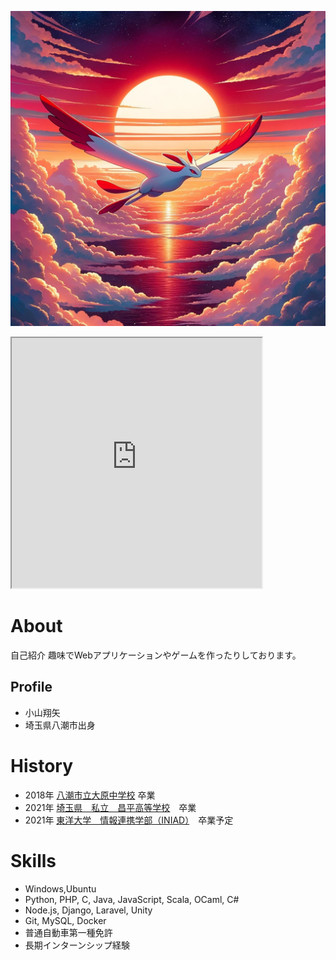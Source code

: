 ![お気に入りアイコン](red-bard.png)

<iframe src="https://openprocessing.org/sketch/2207152/embed/" width="400" height="400"></iframe>

# About
自己紹介
趣味でWebアプリケーションやゲームを作ったりしております。

## Profile
- 小山翔矢
- 埼玉県八潮市出身

# History
- 2018年 [八潮市立大原中学校](https://www15.schoolweb.ne.jp/swas/index.php?id=1120027) 卒業
- 2021年 [埼玉県　私立　昌平高等学校](https://www.shohei.sugito.saitama.jp/contents/hs/)　卒業
- 2021年 [東洋大学　情報連携学部（INIAD）](https://www.iniad.org/)　卒業予定

# Skills
- Windows,Ubuntu
- Python, PHP, C, Java, JavaScript, Scala, OCaml, C#
- Node.js, Django, Laravel, Unity
- Git, MySQL, Docker
- 普通自動車第一種免許
- 長期インターンシップ経験
